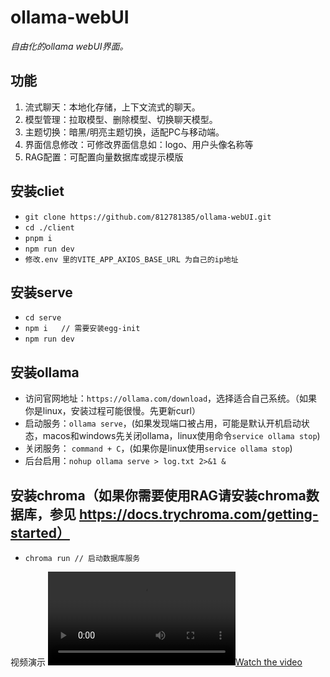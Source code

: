 # ollama-webUI
*自由化的ollama webUI界面。*

## 功能
1. 流式聊天：本地化存储，上下文流式的聊天。
2. 模型管理：拉取模型、删除模型、切换聊天模型。
3. 主题切换：暗黑/明亮主题切换，适配PC与移动端。
4. 界面信息修改：可修改界面信息如：logo、用户头像名称等
5. RAG配置：可配置向量数据库或提示模版
 
## 安装cliet
- `git clone https://github.com/812781385/ollama-webUI.git`
- `cd ./client`
- `pnpm i`
- `npm run dev`
- `修改.env 里的VITE_APP_AXIOS_BASE_URL 为自己的ip地址`

## 安装serve
- `cd serve`
- `npm i   // 需要安装egg-init`
- `npm run dev`

## 安装ollama
- 访问官网地址：`https://ollama.com/download`，选择适合自己系统。（如果你是linux，安装过程可能很慢。先更新curl）
- 启动服务：`ollama serve`，(如果发现端口被占用，可能是默认开机启动状态，macos和windows先关闭ollama，linux使用命令`service ollama stop`)
- 关闭服务： `command + C`，(如果你是linux使用`service ollama stop`)
- 后台启用：`nohup ollama serve > log.txt 2>&1 &`

## 安装chroma（如果你需要使用RAG请安装chroma数据库，参见 https://docs.trychroma.com/getting-started）
-  `chroma run // 启动数据库服务` 


视频演示
[![Watch the video](https://my-mahjong.oss-cn-nanjing.aliyuncs.com/aiartImg/ollama-webUI.mp4)](https://my-mahjong.oss-cn-nanjing.aliyuncs.com/aiartImg/ollama-webUI.mp4)
